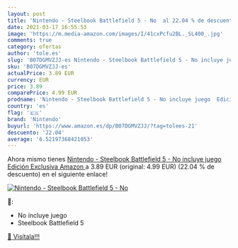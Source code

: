 ```yaml
---
layout: post
title: 'Nintendo - Steelbook Battlefield 5 - No  al 22.04 % de descuento'
date: 2021-03-17 16:55:53
image: 'https://m.media-amazon.com/images/I/41cxPcfu2BL._SL400_.jpg'
comments: true
category: ofertas
author: 'tole.es'
slug: 'B07DGMVZJJ-es Nintendo - Steelbook Battlefield 5 - No incluye juego...'
sku: 'B07DGMVZJJ-es'
actualPrice: 3.89 EUR
currency: EUR
price: 3.89
comparePrice: 4.99 EUR
prodname: 'Nintendo - Steelbook Battlefield 5 - No incluye juego  Edición Exclusiva Amazon '
country: 'es'
flag: '🇪🇸'
brand: 'Nintendo'
buyurl: 'https://www.amazon.es/dp/B07DGMVZJJ/?tag=tolees-21'
descuento: '22.04'
average: '6.52197368421053'
---
```


Ahora mismo tienes [Nintendo - Steelbook Battlefield 5 - No incluye juego  Edición Exclusiva Amazon ](https://www.amazon.es/dp/B07DGMVZJJ/?tag=tolees-21) a 3.89 EUR (original: 4.99 EUR) (22.04 %  de descuento) en el siguiente enlace!

[![Nintendo - Steelbook Battlefield 5 - No ](https://m.media-amazon.com/images/I/41cxPcfu2BL._SL400_.jpg)](https://www.amazon.es/dp/B07DGMVZJJ/?tag=tolees-21)

🔎:

- No incluye juego
- Steelbook Battlefield 5

[🛒 Visítala!!!](https://www.amazon.es/dp/B07DGMVZJJ/?tag=tolees-21)
